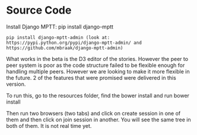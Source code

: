 # Source Code

Install Django MPTT: 
	pip install django-mptt

	pip install django-mptt-admin (look at: https://pypi.python.org/pypi/django-mptt-admin/ and https://github.com/mbraak/django-mptt-admin)

What works in the beta is the D3 editor of the stories. However the peer to peer system is poor as the code structure failed to be flexible enough for handling multiple peers. However we are looking to make it more flexible in the future. 2 of the features that were promised were delivered in this version.

To run this, go to the resources folder, find the bower install and run 
	bower install

Then run two browsers (two tabs) and click on create session in one of them and then click on join session in another. You will see the same tree in both of them. It is not real time yet.
